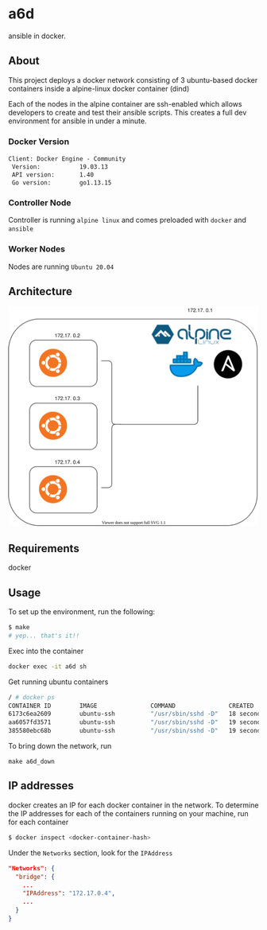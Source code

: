 # a6d

ansible in docker.

## About

This project deploys a docker network consisting of 3 ubuntu-based docker containers inside a alpine-linux docker container (dind)

Each of the nodes in the alpine container are ssh-enabled which allows developers to create and test their ansible scripts. This creates a full dev environment for ansible in under a minute.

### Docker Version

```
Client: Docker Engine - Community
 Version:           19.03.13
 API version:       1.40
 Go version:        go1.13.15
```

### Controller Node

Controller is running `alpine linux` and comes preloaded with `docker` and `ansible`

### Worker Nodes

Nodes are running `Ubuntu 20.04`

## Architecture

![Architecture diagram](./diagrams/diagram.svg)

## Requirements

docker

## Usage

To set up the environment, run the following:

```sh
$ make
# yep... that's it!!
```

Exec into the container

```sh
docker exec -it a6d sh
```

Get running ubuntu containers

```sh
/ # docker ps
CONTAINER ID        IMAGE               COMMAND               CREATED             STATUS              PORTS               NAMES
6173c6ea2609        ubuntu-ssh          "/usr/sbin/sshd -D"   18 seconds ago      Up 18 seconds       22/tcp              intelligent_diffie
aa6057fd3571        ubuntu-ssh          "/usr/sbin/sshd -D"   19 seconds ago      Up 19 seconds       22/tcp              priceless_edison
385580ebc68b        ubuntu-ssh          "/usr/sbin/sshd -D"   19 seconds ago      Up 19 seconds       22/tcp              nice_heisenberg
```

To bring down the network, run

```
make a6d_down
```

## IP addresses

docker creates an IP for each docker container in the network. To determine the IP addresses for each of the containers running on your machine, run for each container

```sh
$ docker inspect <docker-container-hash>
```

Under the `Networks` section, look for the `IPAddress`

```json
"Networks": {
  "bridge": {
    ...
    "IPAddress": "172.17.0.4",
    ...
  }
}
```
